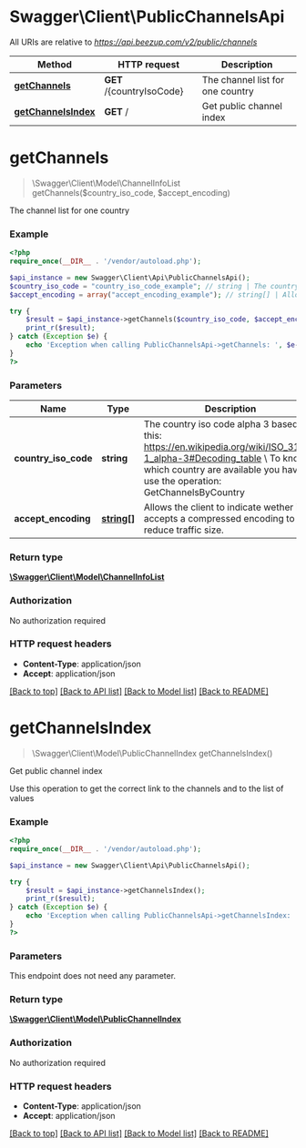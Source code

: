 # Swagger\Client\PublicChannelsApi

All URIs are relative to *https://api.beezup.com/v2/public/channels*

Method | HTTP request | Description
------------- | ------------- | -------------
[**getChannels**](PublicChannelsApi.md#getChannels) | **GET** /{countryIsoCode} | The channel list for one country
[**getChannelsIndex**](PublicChannelsApi.md#getChannelsIndex) | **GET** / | Get public channel index


# **getChannels**
> \Swagger\Client\Model\ChannelInfoList getChannels($country_iso_code, $accept_encoding)

The channel list for one country

### Example
```php
<?php
require_once(__DIR__ . '/vendor/autoload.php');

$api_instance = new Swagger\Client\Api\PublicChannelsApi();
$country_iso_code = "country_iso_code_example"; // string | The country iso code alpha 3 based on this: https://en.wikipedia.org/wiki/ISO_3166-1_alpha-3#Decoding_table \\ To know which country are available you have to use the operation: GetChannelsByCountry
$accept_encoding = array("accept_encoding_example"); // string[] | Allows the client to indicate wether it accepts a compressed encoding to reduce traffic size.

try {
    $result = $api_instance->getChannels($country_iso_code, $accept_encoding);
    print_r($result);
} catch (Exception $e) {
    echo 'Exception when calling PublicChannelsApi->getChannels: ', $e->getMessage(), PHP_EOL;
}
?>
```

### Parameters

Name | Type | Description  | Notes
------------- | ------------- | ------------- | -------------
 **country_iso_code** | **string**| The country iso code alpha 3 based on this: https://en.wikipedia.org/wiki/ISO_3166-1_alpha-3#Decoding_table \\ To know which country are available you have to use the operation: GetChannelsByCountry |
 **accept_encoding** | [**string[]**](../Model/string.md)| Allows the client to indicate wether it accepts a compressed encoding to reduce traffic size. |

### Return type

[**\Swagger\Client\Model\ChannelInfoList**](../Model/ChannelInfoList.md)

### Authorization

No authorization required

### HTTP request headers

 - **Content-Type**: application/json
 - **Accept**: application/json

[[Back to top]](#) [[Back to API list]](../../README.md#documentation-for-api-endpoints) [[Back to Model list]](../../README.md#documentation-for-models) [[Back to README]](../../README.md)

# **getChannelsIndex**
> \Swagger\Client\Model\PublicChannelIndex getChannelsIndex()

Get public channel index

Use this operation to get the correct link to the channels and to the list of values

### Example
```php
<?php
require_once(__DIR__ . '/vendor/autoload.php');

$api_instance = new Swagger\Client\Api\PublicChannelsApi();

try {
    $result = $api_instance->getChannelsIndex();
    print_r($result);
} catch (Exception $e) {
    echo 'Exception when calling PublicChannelsApi->getChannelsIndex: ', $e->getMessage(), PHP_EOL;
}
?>
```

### Parameters
This endpoint does not need any parameter.

### Return type

[**\Swagger\Client\Model\PublicChannelIndex**](../Model/PublicChannelIndex.md)

### Authorization

No authorization required

### HTTP request headers

 - **Content-Type**: application/json
 - **Accept**: application/json

[[Back to top]](#) [[Back to API list]](../../README.md#documentation-for-api-endpoints) [[Back to Model list]](../../README.md#documentation-for-models) [[Back to README]](../../README.md)

